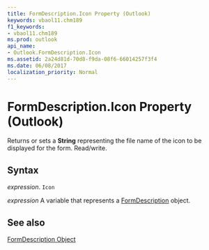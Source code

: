 ```yaml
---
title: FormDescription.Icon Property (Outlook)
keywords: vbaol11.chm189
f1_keywords:
- vbaol11.chm189
ms.prod: outlook
api_name:
- Outlook.FormDescription.Icon
ms.assetid: 2a24d81d-70d8-f9da-08f6-66014257f3f4
ms.date: 06/08/2017
localization_priority: Normal
---
```



# FormDescription.Icon Property (Outlook)

Returns or sets a  **String** representing the file name of the icon to be displayed for the form. Read/write.


## Syntax

_expression_. `Icon`

_expression_ A variable that represents a [FormDescription](./Outlook.FormDescription.md) object.


## See also


[FormDescription Object](Outlook.FormDescription.md)

